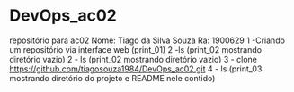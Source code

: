 ﻿# DevOps_ac02
repositório para ac02
Nome: Tiago da Silva Souza
Ra: 1900629
1 -Criando um repositório via interface web (print_01)
2 -ls (print_02 mostrando diretório vazio)
2 - ls (print_02 mostrando diretório vazio)
3 - clone https://github.com/tiagosouza1984/DevOps_ac02.git
4 - ls (print_03 mostrando diretório do projeto e README nele contido)
